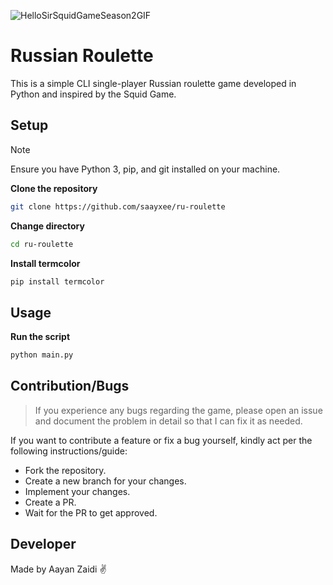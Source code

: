 ![HelloSirSquidGameSeason2GIF](https://github.com/user-attachments/assets/19fd2b7d-8978-4e2e-aa9b-6435526c7fc3)

# Russian Roulette

This is a simple CLI single-player Russian roulette game developed in Python and inspired by the Squid Game.

## Setup
> [!NOTE]  
> Ensure you have Python 3, pip, and git installed on your machine.

**Clone the repository**

```bash
git clone https://github.com/saayxee/ru-roulette
```

**Change directory**

```bash
cd ru-roulette
```

**Install termcolor**  

```bash
pip install termcolor
```

## Usage
**Run the script**
```bash
python main.py
```

## Contribution/Bugs
> If you experience any bugs regarding the game, please open an issue and document the problem in detail so that I can fix it as needed.

If you want to contribute a feature or fix a bug yourself, kindly act per the following instructions/guide:
- Fork the repository.
- Create a new branch for your changes.
- Implement your changes.
- Create a PR.
- Wait for the PR to get approved.

## Developer
Made by Aayan Zaidi ✌️






